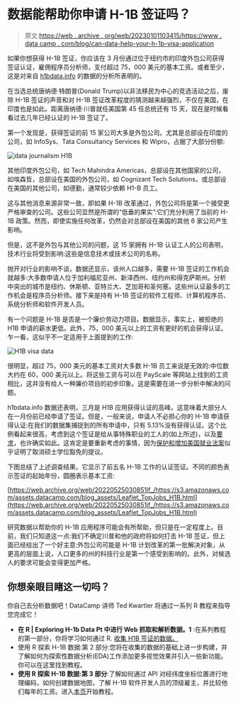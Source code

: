 # 数据能帮助你申请 H-1B 签证吗？

> 原文:[https://web . archive . org/web/20230101103415/https://www . data camp . com/blog/can-data-help-your-h-1b-visa-application](https://web.archive.org/web/20230101103415/https://www.datacamp.com/blog/can-data-help-your-h-1b-visa-application)

如果你想获得 H-1B 签证，你应该在 3 月份通过位于纽约市的印度外包公司获得签证认证，雇佣程序员分析师，支付超过 75，000 美元的基本工资。或者至少，这是对来自 [h1bdata.info](https://web.archive.org/web/20220525030851/http://h1bdata.info/) 的数据的分析所表明的。

在当选总统唐纳德·特朗普(Donald Trump)以非法移民为中心的竞选活动之后，废除 H-1B 签证的声音和对 H-1B 签证改革程度的猜测越来越强烈，不仅在美国，在印度也是如此。距离唐纳德·川普就任美国第 45 任总统还有 15 天，现在是时候看看过去几年已经认证的 H-1B 签证了。

第一个发现是，获得签证的前 15 家公司大多是外包公司。尤其是总部设在印度的公司，如 InfoSys、Tata Consultancy Services 和 Wipro，占据了大部分份额:

![data journalism H1B](../Images/9bfd34eefcddf87d34e91bae198dad42.png)

其他印度外包公司，如 Tech Mahindra Americas，总部设在其他国家的公司，如埃森哲，总部设在美国的外包公司，如 Cognizant Tech Solutions，或总部设在美国的其他公司，如德勤，通常较少依赖 H1-B 员工。

这与其他消息来源非常一致，即如果 H-1B 改革通过，外包公司将是第一个接受更严格审查的公司。这些公司显然是所谓的“低垂的果实”:它们充分利用了当前的 H-1B 政策。然而，即使实施任何改革，仍然会对总部设在美国的其他 6 家公司产生影响。

但是，这不是外包与其他公司的问题，这 15 家拥有 H-1B 认证工人的公司表明，技术行业将受到影响:这些是信息技术或技术公司的名称。

抛开对行业的影响不谈，数据还显示，该州人口越多，需要 H-1B 签证的工作机会就越多:大多数申请人位于加利福尼亚州、新泽西州、纽约州和得克萨斯州。分析中突出的城市是纽约、休斯顿、亚特兰大、芝加哥和圣何塞。这些州认证最多的工作机会是程序员分析师。接下来是持有 H-1B 签证的软件工程师、计算机程序员、系统分析师和软件开发人员。

有一个问题是 H-1B 是否是一个廉价劳动力项目。数据显示，事实上，被拒绝的 H1B 申请的薪水更低。此外，75，000 美元以上的工资有更好的机会获得认证。乍一看，这似乎不一定适用于上面提到的工作:

![H1B visa data](../Images/32d54518f04394687d596a1a82d71697.png)

很明显，超过 75，000 美元的基本工资对大多数 H-1B 员工来说是无效的:中位数大约在 60，000 美元以上。将这些工资与可以在 PayScale 等网站上找到的工资相比，这并没有给人一种廉价项目的初步印象。这是需要在进一步分析中解决的问题。

h1bdata.info 数据还表明，三月是 H1B 应用获得认证的高峰。这意味着大部分人在一月份前已经申请了签证。但是，一般来说，申请人不必担心你的 H-1B 申请获得认证:在我们的数据集捕捉到的所有申请中，只有 5.13%没有获得认证。这个比例看起来很高，考虑到这个签证是给从事特殊职业的工人的(如上所述)，以及[要求](https://web.archive.org/web/20220525030851/https://visaguide.world/us-visa/nonimmigrant/employment/h1b/)，也许确实如此。这肯定是要重新考虑的事情，因为[保护和增加美国就业法案](https://web.archive.org/web/20220525030851/http://economictimes.indiatimes.com/articleshow/56348677.cms?utm_source=contentofinterest&utm_medium=text&utm_campaign=cppst)似乎证明了取消硕士学位豁免的提议。

下图总结了上述调查结果。它显示了前五名 H-1B 工作的认证签证。不同的颜色表示签证的起始年份，圆圈表示基本工资:

[https://web.archive.org/web/20220525030851if_/https://s3.amazonaws.com/assets.datacamp.com/blog_assets/Leaflet_TopJobs_H1B.html](https://web.archive.org/web/20220525030851if_/https://s3.amazonaws.com/assets.datacamp.com/blog_assets/Leaflet_TopJobs_H1B.html)

研究数据以帮助你的 H-1B 应用程序可能会有所帮助，但只是在一定程度上。目前，我们只知道这一点:我们不确定川普和他的政府将如何打击 H-1B 签证，但上面已经给出了一个好主意:外包公司可能是 H-1B 计划改革的第一批解决对象，从更高的层面上说，人口更多的州的科技行业是第一个感受到影响的。此外，对候选人的要求可能会变得更加严格。

## 你想亲眼目睹这一切吗？

你自己去分析数据吧！DataCamp 讲师 Ted Kwartler 将通过一系列 R 教程来指导您完成它！

*   **在 R | Exploring H-1b Data Pt 中进行 Web 抓取和解析数据。1** :在系列教程的第一部分，你将学习如何通过 R. [收集 H1B 签证的数据。](https://web.archive.org/web/20220525030851/https://www.datacamp.com/community/tutorials/exploring-h-1b-data-with-r/)
*   使用 R 探索 H-1B 数据:第 2 部分:您将在收集的数据的基础上进一步构建，并了解如何为探索性数据分析(EDA)工作添加更多视觉效果并引入一些新功能。你可以在这里找到教程。
*   **使用 R 探索 H-1B 数据:第 3 部分**:了解如何通过 API 对经纬度坐标位置进行地理编码，如何创建数据地图，了解 H-1B 软件开发人员的顶级雇主，并比较他们每年的工资。进入[本页](https://web.archive.org/web/20220525030851/https://www.datacamp.com/community/tutorials/exploring-h1b-data-with-r-3)开始教程。